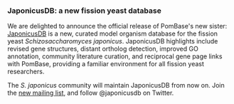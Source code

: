 ### JaponicusDB: a new fission yeast database
<!-- newsfeed_thumbnail: japonicusdb-32x32.png -->

We are delighted to announce the official release of PomBase's new
sister: [JaponicusDB](https://www.japonicusdb.org) is a new, curated model
organism database for the fission yeast *Schizosaccharomyces
japonicus*. JaponicusDB highlights include revised gene structures,
distant ortholog detection, improved GO annotation, community
literature curation, and reciprocal gene page links with PomBase,
providing a familiar environment for all fission yeast researchers.

The *S. japonicus* community will maintain JaponicusDB from now
on. Join the [new mailing
list](https://mailman.kcl.ac.uk/mailman/listinfo/japonicus-list), and
follow @japonicusdb on Twitter.

